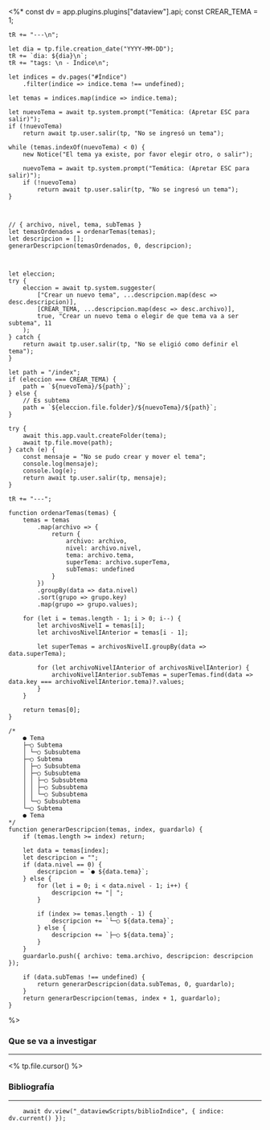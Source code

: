 <%* 
	const dv = app.plugins.plugins["dataview"].api;
	const CREAR_TEMA = 1;

	tR += "---\n"; 

	let dia = tp.file.creation_date("YYYY-MM-DD");
	tR += `dia: ${dia}\n`;
	tR += "tags: \n - Índice\n";

	let indices = dv.pages("#Índice")
		.filter(indice => indice.tema !== undefined);
		
	let temas = indices.map(indice => indice.tema);

	let nuevoTema = await tp.system.prompt("Temática: (Apretar ESC para salir)");
	if (!nuevoTema) 
		return await tp.user.salir(tp, "No se ingresó un tema");

	while (temas.indexOf(nuevoTema) < 0) {
		new Notice("El tema ya existe, por favor elegir otro, o salir");
		
		nuevoTema = await tp.system.prompt("Temática: (Apretar ESC para salir)");
		if (!nuevoTema) 
			return await tp.user.salir(tp, "No se ingresó un tema");
	}

	
	
	// { archivo, nivel, tema, subTemas }
	let temasOrdenados = ordenarTemas(temas);
	let descripcion = [];
	generarDescripcion(temasOrdenados, 0, descripcion);


	
	let eleccion;
	try {
		eleccion = await tp.system.suggester(
			["Crear un nuevo tema", ...descripcion.map(desc => desc.descripcion)], 
			[CREAR_TEMA, ...descripcion.map(desc => desc.archivo)], 
			true, "Crear un nuevo tema o elegir de que tema va a ser subtema", 11
		);
	} catch {
		return await tp.user.salir(tp, "No se eligió como definir el tema");
	}		

	let path = "/index";
	if (eleccion === CREAR_TEMA) {
		path = `${nuevoTema}/${path}`;
	} else {
		// Es subtema
		path = `${eleccion.file.folder}/${nuevoTema}/${path}`;
	}

	try {
		await this.app.vault.createFolder(tema);
		await tp.file.move(path);
	} catch (e) {
		const mensaje = "No se pudo crear y mover el tema";
		console.log(mensaje);
		console.log(e);
		return await tp.user.salir(tp, mensaje);
	}

	tR += "---";

	function ordenarTemas(temas) {
		temas = temas
			.map(archivo => {
				return { 
					archivo: archivo, 
					nivel: archivo.nivel, 
					tema: archivo.tema, 
					superTema: archivo.superTema,
					subTemas: undefined
				}
			})
			.groupBy(data => data.nivel)
			.sort(grupo => grupo.key)
			.map(grupo => grupo.values);

		for (let i = temas.length - 1; i > 0; i--) {
			let archivosNivelI = temas[i];
			let archivosNivelIAnterior = temas[i - 1];

			let superTemas = archivosNivelI.groupBy(data => data.superTema);

			for (let archivoNivelIAnterior of archivosNivelIAnterior) {
				archivoNivelIAnterior.subTemas = superTemas.find(data => data.key === archivoNivelIAnterior.tema)?.values;
			}
		}

		return temas[0];
	}

	/*
		● Tema
		├─○ Subtema
		│ └─○ Subsubtema
		├─○ Subtema
		│ ├─○ Subsubtema
		│ ├─○ Subsubtema
		│ │ ├─○ Subsubtema
		│ │ ├─○ Subsubtema
		│ │ └─○ Subsubtema
		│ └─○ Subsubtema
		└─○ Subtema
		● Tema
	*/
	function generarDescripcion(temas, index, guardarlo) {
		if (temas.length >= index) return;

		let data = temas[index];
		let descripcion = "";
		if (data.nivel == 0) { 
			descripcion = `● ${data.tema}`;
		} else {
			for (let i = 0; i < data.nivel - 1; i++) {
				descripcion += "│ ";
			}

			if (index >= temas.length - 1) {
				descripcion += `└─○ ${data.tema}`;
			} else {
				descripcion += `├─○ ${data.tema}`;
			}
		}
		guardarlo.push({ archivo: tema.archivo, descripcion: descripcion });

		if (data.subTemas !== undefined) {
			return generarDescripcion(data.subTemas, 0, guardarlo);
		}
		return generarDescripcion(temas, index + 1, guardarlo); 
	}

%>
### Que se va a investigar
---
<% tp.file.cursor() %>







### Bibliografía
---
```dataviewjs
	await dv.view("_dataviewScripts/biblioIndice", { indice: dv.current() });
```
